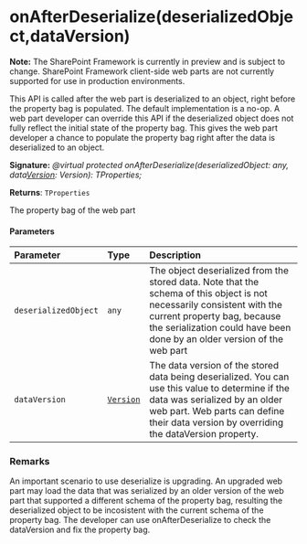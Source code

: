 # onAfterDeserialize(deserializedObject,dataVersion)
**Note:** The SharePoint Framework is currently in preview and is subject to change. SharePoint Framework client-side web parts are not currently supported for use in production environments.



This API is called after the web part is deserialized to an object, right before the property bag is populated. The default implementation is a no-op. A web part developer can override this API if the deserialized object does not fully reflect the initial state of the property bag. This gives the web part developer a chance to populate the property bag right after the data is deserialized to an object.

**Signature:** _@virtual protected onAfterDeserialize(deserializedObject: any, data[Version](../../sp-core-library/class/version.md): Version): TProperties;_

**Returns**: `TProperties`



The property bag of the web part

#### Parameters


| Parameter	   | Type    | Description |
|:-------------|:---------------|:------------|
| `deserializedObject`    | `any` | The object deserialized from the stored data. Note that the schema of this object is not necessarily consistent with the current property bag, because the serialization could have been done by an older version of the web part |
| `dataVersion`    | [`Version`](../../sp-core-library/class/version.md) | The data version of the stored data being deserialized. You can use this value to determine if the data was serialized by an older web part. Web parts can define their data version by overriding the dataVersion property. |


### Remarks

An important scenario to use deserialize is upgrading. An upgraded web part may load the data that was serialized by an older version of the web part that supported a different schema of the property bag, resulting the deserialized object to be incosistent with the current schema of the property bag. The developer can use onAfterDeserialize to check the dataVersion and fix the property bag.

